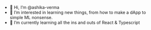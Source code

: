 - 👋 Hi, I’m @ashika-verma
- 👀 I’m interested in learning new things, from how to make a dApp to simple ML nonsense.
- 🌱 I’m currently learning all the ins and outs of React & Typescript

<!---
ashika-verma/ashika-verma is a ✨ special ✨ repository because its `README.md` (this file) appears on your GitHub profile.
You can click the Preview link to take a look at your changes.
--->
